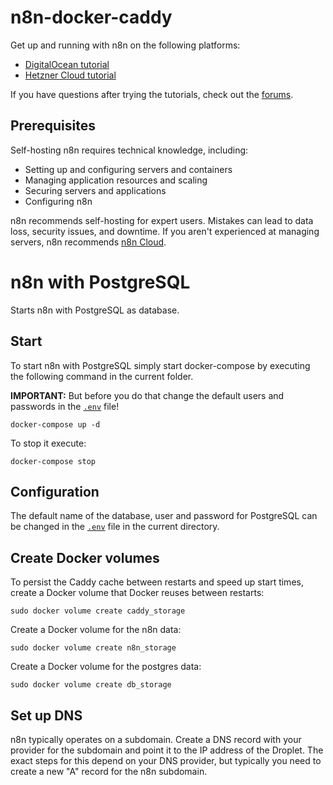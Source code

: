 # n8n-docker-caddy

Get up and running with n8n on the following platforms:

* [DigitalOcean tutorial](https://docs.n8n.io/hosting/server-setups/digital-ocean/)
* [Hetzner Cloud tutorial](https://docs.n8n.io/hosting/server-setups/hetzner/)

If you have questions after trying the tutorials, check out the [forums](https://community.n8n.io/).

## Prerequisites

Self-hosting n8n requires technical knowledge, including:

* Setting up and configuring servers and containers
* Managing application resources and scaling
* Securing servers and applications
* Configuring n8n

n8n recommends self-hosting for expert users. Mistakes can lead to data loss, security issues, and downtime. If you aren't experienced at managing servers, n8n recommends [n8n Cloud](https://n8n.io/cloud/).


# n8n with PostgreSQL

Starts n8n with PostgreSQL as database.

## Start

To start n8n with PostgreSQL simply start docker-compose by executing the following
command in the current folder.

**IMPORTANT:** But before you do that change the default users and passwords in the [`.env`](.env) file!

```
docker-compose up -d
```

To stop it execute:

```
docker-compose stop
```

## Configuration

The default name of the database, user and password for PostgreSQL can be changed in the [`.env`](.env) file in the current directory.



## Create Docker volumes

To persist the Caddy cache between restarts and speed up start times, create a Docker volume that Docker reuses between restarts:

```
sudo docker volume create caddy_storage
```

Create a Docker volume for the n8n data:

```
sudo docker volume create n8n_storage
```

Create a Docker volume for the postgres data:

```
sudo docker volume create db_storage
```

## Set up DNS

n8n typically operates on a subdomain. Create a DNS record with your provider for the subdomain and point it to the IP address of the Droplet. The exact steps for this depend on your DNS provider, but typically you need to create a new "A" record for the n8n subdomain.


